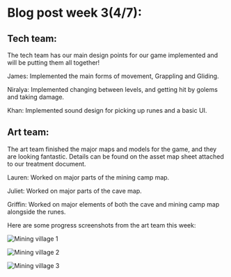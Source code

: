 # Blog post week 3(4/7): 

## Tech team: 
The tech team has our main design points for our game implemented and will be putting them all together! 

James: Implemented the main forms of movement, Grappling and Gliding. 

Niralya: Implemented changing between levels, and getting hit by golems and taking damage. 

Khan: Implemented sound design for picking up runes and a basic UI. 

## Art team: 
The art team finished the major maps and models for the game, and they are looking fantastic. Details can be found on the asset map sheet attached to our treatment document.

Lauren: Worked on major parts of the mining camp map. 

Juliet: Worked on major parts of the cave map. 

Griffin: Worked on major elements of both the cave and mining camp map alongside the runes. 


Here are some progress screenshots from the art team this week: 

![Mining village 1](https://gribsyrup.github.io/Hue-nique-Website-/blog3image1.png)

![Mining village 2](https://gribsyrup.github.io/Hue-nique-Website-/blog3image2.png)

![Mining village 3](https://gribsyrup.github.io/Hue-nique-Website-/blog3image3.png)
